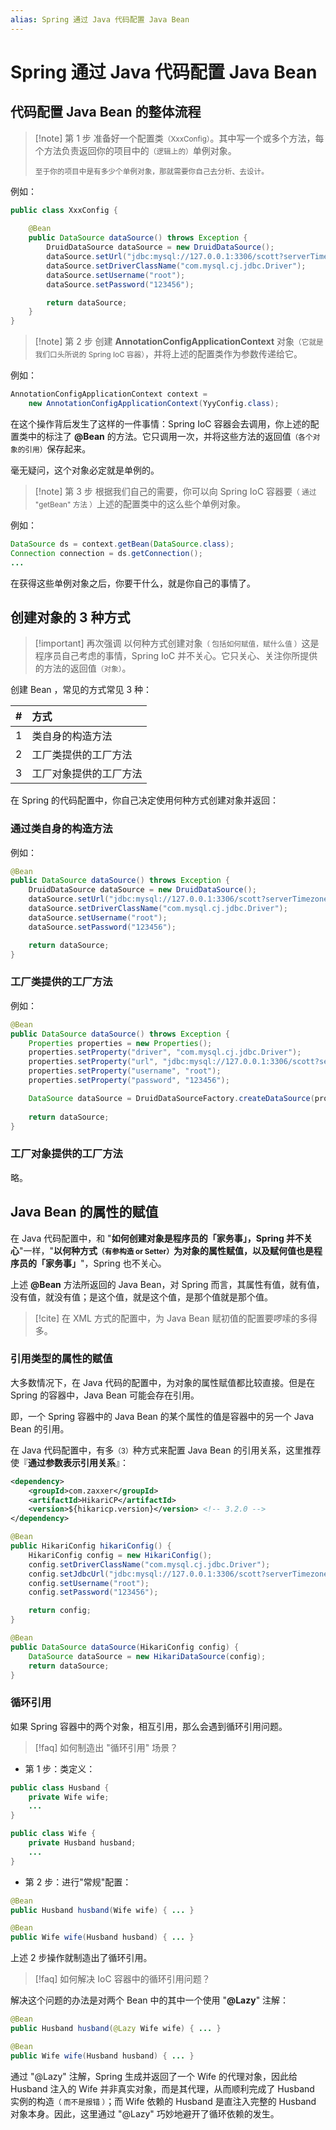 ```yaml
---
alias: Spring 通过 Java 代码配置 Java Bean
---
```


# Spring 通过 Java 代码配置 Java Bean

## 代码配置 Java Bean 的整体流程

> [!note] 第 1 步
> 准备好一个配置类<small>（XxxConfig）</small>。其中写一个或多个方法，每个方法负责返回你的项目中的<small>（逻辑上的）</small>单例对象。
> 
> <small>至于你的项目中是有多少个单例对象，那就需要你自己去分析、去设计。</small>

例如：

```java
public class XxxConfig {
      
	@Bean
	public DataSource dataSource() throws Exception {
		DruidDataSource dataSource = new DruidDataSource();
		dataSource.setUrl("jdbc:mysql://127.0.0.1:3306/scott?serverTimezone=Asia/Shanghai&useUnicode=true&characterEncoding=utf-8&useSSL=false");
		dataSource.setDriverClassName("com.mysql.cj.jdbc.Driver");
		dataSource.setUsername("root");
		dataSource.setPassword("123456");

		return dataSource;
	}
}
```


> [!note] 第 2 步
> 创建 **AnnotationConfigApplicationContext** 对象<small>（它就是我们口头所说的 Spring IoC 容器）</small>，并将上述的配置类作为参数传递给它。

例如：

```java
AnnotationConfigApplicationContext context = 
	new AnnotationConfigApplicationContext(YyyConfig.class);
```

在这个操作背后发生了这样的一件事情：Spring IoC 容器会去调用，你上述的配置类中的标注了 **@Bean** 的方法。它只调用一次，并将这些方法的返回值<small>（各个对象的引用）</small>保存起来。
   
毫无疑问，这个对象必定就是单例的。



> [!note] 第 3 步
> 根据我们自己的需要，你可以向 Spring IoC 容器要<small>（ 通过 "getBean" 方法 ）</small>上述的配置类中的这么些个单例对象。

例如：

```java
DataSource ds = context.getBean(DataSource.class);
Connection connection = ds.getConnection();
...
```

在获得这些单例对象之后，你要干什么，就是你自己的事情了。


## 创建对象的 3 种方式 

> [!important] 再次强调
> 以何种方式创建对象<small>（ 包括如何赋值，赋什么值 ）</small>这是程序员自己考虑的事情，Spring IoC 并不关心。它只关心、关注你所提供的方法的返回值<small>（对象）</small>。

创建 Bean ，常见的方式常见 3 种：

| # | 方式 |
| :-: |  :- |
| 1 | 类自身的构造方法 |
| 2 | 工厂类提供的工厂方法 |
| 3 | 工厂对象提供的工厂方法 |


在 Spring 的代码配置中，你自己决定使用何种方式创建对象并返回：

### 通过类自身的构造方法

例如：

```java
@Bean
public DataSource dataSource() throws Exception {
	DruidDataSource dataSource = new DruidDataSource();
	dataSource.setUrl("jdbc:mysql://127.0.0.1:3306/scott?serverTimezone=Asia/Shanghai&useUnicode=true&characterEncoding=utf-8&useSSL=false");
	dataSource.setDriverClassName("com.mysql.cj.jdbc.Driver");
	dataSource.setUsername("root");
	dataSource.setPassword("123456");

	return dataSource;
}
```

### 工厂类提供的工厂方法 

例如：

```java
@Bean
public DataSource dataSource() throws Exception {
	Properties properties = new Properties();
	properties.setProperty("driver", "com.mysql.cj.jdbc.Driver");
	properties.setProperty("url", "jdbc:mysql://127.0.0.1:3306/scott?serverTimezone=Asia/Shanghai&useUnicode=true&characterEncoding=utf-8&useSSL=false");
	properties.setProperty("username", "root");
	properties.setProperty("password", "123456");

	DataSource dataSource = DruidDataSourceFactory.createDataSource(properties);
	
	return dataSource;
}
```


### 工厂对象提供的工厂方法

略。

## Java Bean 的属性的赋值 

在 Java 代码配置中，和 "**如何创建对象是程序员的「家务事」，Spring 并不关心**"一样，"**以何种方式<small>（有参构造 or Setter）</small>为对象的属性赋值，以及赋何值也是程序员的「家务事」**"，Spring 也不关心。

上述 **@Bean** 方法所返回的 Java Bean，对 Spring 而言，其属性有值，就有值，没有值，就没有值；是这个值，就是这个值，是那个值就是那个值。

> [!cite] 在 XML 方式的配置中，为 Java Bean 赋初值的配置要啰嗦的多得多。


### 引用类型的属性的赋值 


大多数情况下，在 Java 代码的配置中，为对象的属性赋值都比较直接。但是在 Spring 的容器中，Java Bean 可能会存在引用。

即，一个 Spring 容器中的 Java Bean 的某个属性的值是容器中的另一个 Java Bean 的引用。

在 Java 代码配置中，有多<small>（3）</small>种方式来配置 Java Bean 的引用关系，这里推荐使『**通过参数表示引用关系**』：

```xml
<dependency>
    <groupId>com.zaxxer</groupId>
    <artifactId>HikariCP</artifactId>
    <version>${hikaricp.version}</version> <!-- 3.2.0 -->
</dependency>
```

```java
@Bean
public HikariConfig hikariConfig() {
    HikariConfig config = new HikariConfig();
    config.setDriverClassName("com.mysql.cj.jdbc.Driver");
    config.setJdbcUrl("jdbc:mysql://127.0.0.1:3306/scott?serverTimezone=Asia/Shanghai&useUnicode=true&characterEncoding=utf-8&useSSL=false");
    config.setUsername("root");
    config.setPassword("123456");

    return config;
}

@Bean
public DataSource dataSource(HikariConfig config) {
    DataSource dataSource = new HikariDataSource(config);
    return dataSource;
}
```



### 循环引用 

如果 Spring 容器中的两个对象，相互引用，那么会遇到循环引用问题。

> [!faq] 如何制造出 "循环引用" 场景？

- 第 1 步：类定义：

```java
public class Husband {
	private Wife wife;
	... 
}

public class Wife {
	private Husband husband;
	...
}
```

- 第 2 步：进行"常规"配置：

```java
@Bean
public Husband husband(Wife wife) { ... }

@Bean
public Wife wife(Husband husband) { ... }
```

上述 2 步操作就制造出了循环引用。

> [!faq] 如何解决 IoC 容器中的循环引用问题？

解决这个问题的办法是对两个 Bean 中的其中一个使用 "**@Lazy**" 注解：

```java
@Bean
public Husband husband(@Lazy Wife wife) { ... }

@Bean
public Wife wife(Husband husband) { ... }
```

通过 "@Lazy" 注解，Spring 生成并返回了一个 Wife 的代理对象，因此给 Husband 注入的 Wife 并非真实对象，而是其代理，从而顺利完成了 Husband 实例的构造<small>（ 而不是报错 ）</small>；而 Wife 依赖的 Husband 是直注入完整的 Husband 对象本身。因此，这里通过 "@Lazy" 巧妙地避开了循环依赖的发生。



